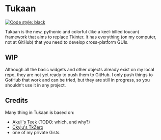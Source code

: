 # Tukaan
<a href="https://github.com/psf/black"><img alt="Code style: black" src="https://img.shields.io/badge/code%20style-black-1c1c1c.svg"></a>

Tukaan is the new, pythonic and colorful (like a keel-billed toucan) framework that aims to replace Tkinter.
It has everything (on my computer, not at GitHub) that you need to develop cross-platform GUIs.


## WIP
Although all the basic widgets and other objects already exist on my local repo, they are not yet ready to push them to GitHub.
I only push things to GotHub that work and can be tried, but they are still in progress, so you shouldn’t use it in any project. 


## Credits
Many thing in Tukaan is based on:

- [Akuli's Teek](https://github.com/Akuli/teek) (TODO: which, and why?)
- [Ckyiu's TkZero](https://github.com/UnsignedArduino/TkZero)
- one of my private Gists
